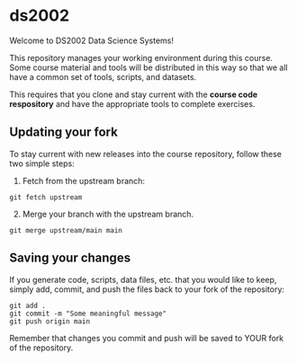 # ds2002

Welcome to DS2002 Data Science Systems!

This repository manages your working environment during this course. Some course material
and tools will be distributed in this way so that we all have a common set of tools, scripts, and datasets.

This requires that you clone and stay current with the **course code respository** and have the appropriate
tools to complete exercises. 

## Updating your fork

To stay current with new releases into the course repository, follow these two simple steps:

1. Fetch from the upstream branch:
```
git fetch upstream
```
2. Merge your branch with the upstream branch.
```
git merge upstream/main main
```

##  Saving your changes

If you generate code, scripts, data files, etc. that you would like to keep, simply add, commit, and push
the files back to your fork of the repository:
```
git add .
git commit -m "Some meaningful message"
git push origin main
```

Remember that changes you commit and push will be saved to YOUR fork of the repository.
